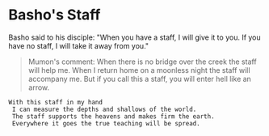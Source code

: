 # Basho's Staff

Basho said to his disciple: "When you have a staff, I will give it to you. If you have no staff, I will take it away from you."

> Mumon's comment: When there is no bridge over the creek the staff will help me. When I return home on a moonless night the staff will accompany me. But if you call this a staff, you will enter hell like an arrow.

```
With this staff in my hand
 I can measure the depths and shallows of the world.
 The staff supports the heavens and makes firm the earth.
 Everywhere it goes the true teaching will be spread.
```
